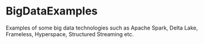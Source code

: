 # BigDataExamples
Examples of some big data technologies such as Apache Spark, Delta Lake, Frameless, Hyperspace, Structured Streaming etc.
